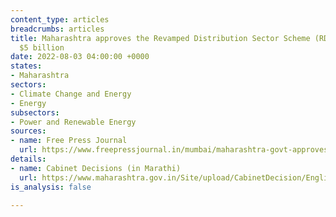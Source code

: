```yaml
---
content_type: articles
breadcrumbs: articles
title: Maharashtra approves the Revamped Distribution Sector Scheme (RDSS) of about
  $5 billion
date: 2022-08-03 04:00:00 +0000
states:
- Maharashtra
sectors:
- Climate Change and Energy
- Energy
subsectors:
- Power and Renewable Energy
sources:
- name: Free Press Journal
  url: https://www.freepressjournal.in/mumbai/maharashtra-govt-approves-power-distribution-reform-scheme-worth-rs-39602-crore
details:
- name: Cabinet Decisions (in Marathi)
  url: https://www.maharashtra.gov.in/Site/upload/CabinetDecision/English/27-07-2022%20Cabinet%20Decision%20(Meeting%20No.4).pdf
is_analysis: false

---
```

